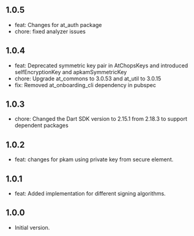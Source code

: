 ## 1.0.5
- feat: Changes for at_auth package
- chore: fixed analyzer issues
## 1.0.4
- feat: Deprecated symmetric key pair in AtChopsKeys and introduced selfEncryptionKey and apkamSymmetricKey
- chore: Upgrade at_commons to 3.0.53 and at_util to 3.0.15
- fix: Removed at_onboarding_cli dependency in pubspec
## 1.0.3
- chore: Changed the Dart SDK version to 2.15.1 from 2.18.3 to support dependent packages
## 1.0.2
- feat: changes for pkam using private key from secure element.
## 1.0.1
- feat: Added implementation for different signing algorithms.
## 1.0.0
- Initial version.